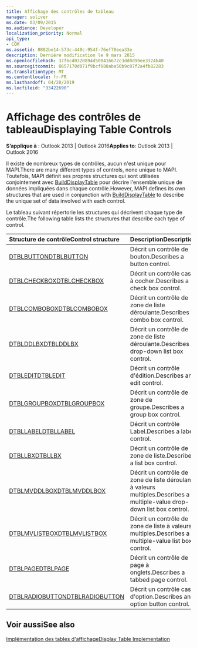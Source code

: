 ```yaml
---
title: Affichage des contrôles de tableau
manager: soliver
ms.date: 03/09/2015
ms.audience: Developer
localization_priority: Normal
api_type:
- COM
ms.assetid: 0882be14-573c-440c-954f-76ef70eea33e
description: Dernière modification le 9 mars 2015
ms.openlocfilehash: 37f6cd0320894d500416672c3dd0d90ee3324b40
ms.sourcegitcommit: 8657170d071f9bcf680aba50b9c07f2a4fb82283
ms.translationtype: MT
ms.contentlocale: fr-FR
ms.lasthandoff: 04/28/2019
ms.locfileid: "33422690"
---
```

# <a name="displaying-table-controls"></a><span data-ttu-id="0a4ed-103">Affichage des contrôles de tableau</span><span class="sxs-lookup"><span data-stu-id="0a4ed-103">Displaying Table Controls</span></span>

  
  
<span data-ttu-id="0a4ed-104">**S’applique à** : Outlook 2013 | Outlook 2016</span><span class="sxs-lookup"><span data-stu-id="0a4ed-104">**Applies to**: Outlook 2013 | Outlook 2016</span></span> 
  
<span data-ttu-id="0a4ed-105">Il existe de nombreux types de contrôles, aucun n'est unique pour MAPI.</span><span class="sxs-lookup"><span data-stu-id="0a4ed-105">There are many different types of controls, none unique to MAPI.</span></span> <span data-ttu-id="0a4ed-106">Toutefois, MAPI définit ses propres structures qui sont utilisées conjointement avec [BuildDisplayTable](builddisplaytable.md) pour décrire l'ensemble unique de données impliquées dans chaque contrôle.</span><span class="sxs-lookup"><span data-stu-id="0a4ed-106">However, MAPI defines its own structures that are used in conjunction with [BuildDisplayTable](builddisplaytable.md) to describe the unique set of data involved with each control.</span></span> 
  
<span data-ttu-id="0a4ed-107">Le tableau suivant répertorie les structures qui décrivent chaque type de contrôle.</span><span class="sxs-lookup"><span data-stu-id="0a4ed-107">The following table lists the structures that describe each type of control.</span></span> 
  
|<span data-ttu-id="0a4ed-108">**Structure de contrôle**</span><span class="sxs-lookup"><span data-stu-id="0a4ed-108">**Control structure**</span></span>|<span data-ttu-id="0a4ed-109">**Description**</span><span class="sxs-lookup"><span data-stu-id="0a4ed-109">**Description**</span></span>|
|:-----|:-----|
|[<span data-ttu-id="0a4ed-110">DTBLBUTTON</span><span class="sxs-lookup"><span data-stu-id="0a4ed-110">DTBLBUTTON</span></span>](dtblbutton.md) <br/> |<span data-ttu-id="0a4ed-111">Décrit un contrôle de bouton.</span><span class="sxs-lookup"><span data-stu-id="0a4ed-111">Describes a button control.</span></span>  <br/> |
|[<span data-ttu-id="0a4ed-112">DTBLCHECKBOX</span><span class="sxs-lookup"><span data-stu-id="0a4ed-112">DTBLCHECKBOX</span></span>](dtblcheckbox.md) <br/> |<span data-ttu-id="0a4ed-113">Décrit un contrôle case à cocher.</span><span class="sxs-lookup"><span data-stu-id="0a4ed-113">Describes a check box control.</span></span>  <br/> |
|[<span data-ttu-id="0a4ed-114">DTBLCOMBOBOX</span><span class="sxs-lookup"><span data-stu-id="0a4ed-114">DTBLCOMBOBOX</span></span>](dtblcombobox.md) <br/> |<span data-ttu-id="0a4ed-115">Décrit un contrôle de zone de liste déroulante.</span><span class="sxs-lookup"><span data-stu-id="0a4ed-115">Describes a combo box control.</span></span>  <br/> |
|[<span data-ttu-id="0a4ed-116">DTBLDDLBX</span><span class="sxs-lookup"><span data-stu-id="0a4ed-116">DTBLDDLBX</span></span>](dtblddlbx.md) <br/> |<span data-ttu-id="0a4ed-117">Décrit un contrôle de zone de liste déroulante.</span><span class="sxs-lookup"><span data-stu-id="0a4ed-117">Describes a drop-down list box control.</span></span>  <br/> |
|[<span data-ttu-id="0a4ed-118">DTBLEDIT</span><span class="sxs-lookup"><span data-stu-id="0a4ed-118">DTBLEDIT</span></span>](dtbledit.md) <br/> |<span data-ttu-id="0a4ed-119">Décrit un contrôle d'édition.</span><span class="sxs-lookup"><span data-stu-id="0a4ed-119">Describes an edit control.</span></span>  <br/> |
|[<span data-ttu-id="0a4ed-120">DTBLGROUPBOX</span><span class="sxs-lookup"><span data-stu-id="0a4ed-120">DTBLGROUPBOX</span></span>](dtblgroupbox.md) <br/> |<span data-ttu-id="0a4ed-121">Décrit un contrôle de zone de groupe.</span><span class="sxs-lookup"><span data-stu-id="0a4ed-121">Describes a group box control.</span></span>  <br/> |
|[<span data-ttu-id="0a4ed-122">DTBLLABEL</span><span class="sxs-lookup"><span data-stu-id="0a4ed-122">DTBLLABEL</span></span>](dtbllabel.md) <br/> |<span data-ttu-id="0a4ed-123">Décrit un contrôle Label.</span><span class="sxs-lookup"><span data-stu-id="0a4ed-123">Describes a label control.</span></span>  <br/> |
|[<span data-ttu-id="0a4ed-124">DTBLLBX</span><span class="sxs-lookup"><span data-stu-id="0a4ed-124">DTBLLBX</span></span>](dtbllbx.md) <br/> |<span data-ttu-id="0a4ed-125">Décrit un contrôle de zone de liste.</span><span class="sxs-lookup"><span data-stu-id="0a4ed-125">Describes a list box control.</span></span>  <br/> |
|[<span data-ttu-id="0a4ed-126">DTBLMVDDLBOX</span><span class="sxs-lookup"><span data-stu-id="0a4ed-126">DTBLMVDDLBOX</span></span>](dtblmvddlbox.md) <br/> |<span data-ttu-id="0a4ed-127">Décrit un contrôle de zone de liste déroulante à valeurs multiples.</span><span class="sxs-lookup"><span data-stu-id="0a4ed-127">Describes a multiple-value drop-down list box control.</span></span>  <br/> |
|[<span data-ttu-id="0a4ed-128">DTBLMVLISTBOX</span><span class="sxs-lookup"><span data-stu-id="0a4ed-128">DTBLMVLISTBOX</span></span>](dtblmvlistbox.md) <br/> |<span data-ttu-id="0a4ed-129">Décrit un contrôle de zone de liste à valeurs multiples.</span><span class="sxs-lookup"><span data-stu-id="0a4ed-129">Describes a multiple-value list box control.</span></span>  <br/> |
|[<span data-ttu-id="0a4ed-130">DTBLPAGE</span><span class="sxs-lookup"><span data-stu-id="0a4ed-130">DTBLPAGE</span></span>](dtblpage.md) <br/> |<span data-ttu-id="0a4ed-131">Décrit un contrôle de page à onglets.</span><span class="sxs-lookup"><span data-stu-id="0a4ed-131">Describes a tabbed page control.</span></span>  <br/> |
|[<span data-ttu-id="0a4ed-132">DTBLRADIOBUTTON</span><span class="sxs-lookup"><span data-stu-id="0a4ed-132">DTBLRADIOBUTTON</span></span>](dtblradiobutton.md) <br/> |<span data-ttu-id="0a4ed-133">Décrit un contrôle case d'option.</span><span class="sxs-lookup"><span data-stu-id="0a4ed-133">Describes an option button control.</span></span>  <br/> |
   
## <a name="see-also"></a><span data-ttu-id="0a4ed-134">Voir aussi</span><span class="sxs-lookup"><span data-stu-id="0a4ed-134">See also</span></span>



[<span data-ttu-id="0a4ed-135">Implémentation des tables d'affichage</span><span class="sxs-lookup"><span data-stu-id="0a4ed-135">Display Table Implementation</span></span>](display-table-implementation.md)

